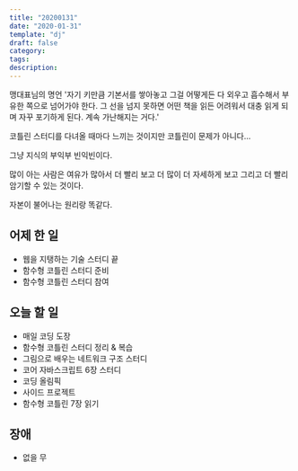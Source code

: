 ```yaml
---
title: "20200131"
date: "2020-01-31"
template: "dj"
draft: false
category: 
tags:
description:
---
```


맹대표님의 명언
'자기 키만큼 기본서를 쌓아놓고 그걸 어떻게든 다 외우고 흡수해서
부유한 쪽으로 넘어가야 한다. 그 선을 넘지 못하면 어떤 책을 읽든 어려워서
대충 읽게 되며 자꾸 포기하게 된다. 계속 가난해지는 거다.'

코틀린 스터디를 다녀올 때마다 느끼는 것이지만
코틀린이 문제가 아니다...

그냥 지식의 부익부 빈익빈이다.

많이 아는 사람은 여유가 많아서 더 빨리 보고 더 많이 더 자세하게 보고
그리고 더 빨리 암기할 수 있는 것이다.

자본이 불어나는 원리랑 똑같다.

## 어제 한 일

* 웹을 지탱하는 기술 스터디 끝
* 함수형 코틀린 스터디 준비
* 함수형 코틀린 스터디 참여

## 오늘 할 일

* 매일 코딩 도장
* 함수형 코틀린 스터디 정리 & 복습
* 그림으로 배우는 네트워크 구조 스터디
* 코어 자바스크립트 6장 스터디
* 코딩 올림픽
* 사이드 프로젝트
* 함수형 코틀린 7장 읽기

## 장애

* 없을 무
